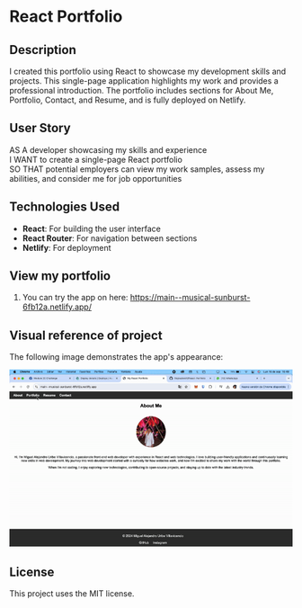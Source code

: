 # React Portfolio

## Description

I created this portfolio using React to showcase my development skills and projects. This single-page application highlights my work and provides a professional introduction. The portfolio includes sections for About Me, Portfolio, Contact, and Resume, and is fully deployed on Netlify.

## User Story

AS A developer showcasing my skills and experience  
I WANT to create a single-page React portfolio  
SO THAT potential employers can view my work samples, assess my abilities, and consider me for job opportunities

## Technologies Used

- **React**: For building the user interface
- **React Router**: For navigation between sections
- **Netlify**: For deployment

## View my portfolio

1. You can try the app on here: <https://main--musical-sunburst-6fb12a.netlify.app/>

## Visual reference of project

The following image demonstrates the app's appearance:

![](src/assets/demo.gif)

## License

This project uses the MIT license.
